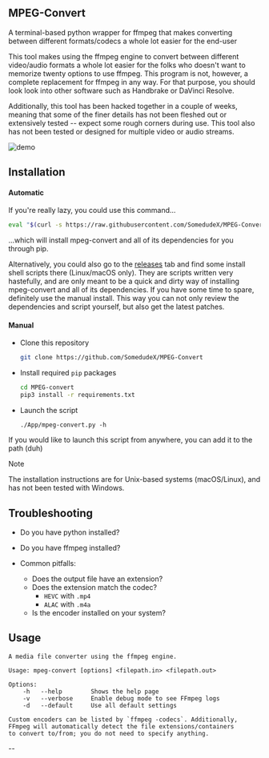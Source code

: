 ## MPEG-Convert
A terminal-based python wrapper for ffmpeg that makes converting between different formats/codecs a whole lot easier for the end-user

This tool makes using the ffmpeg engine to convert between different video/audio formats a whole lot easier for the folks who doesn't want to memorize twenty options to use ffmpeg. This program is not, however, a complete replacement for ffmpeg in any way. For that purpose, you should look look into other software such as Handbrake or DaVinci Resolve. 

Additionally, this tool has been hacked together in a couple of weeks, meaning that some of the finer details has not been fleshed out or extensively tested -- expect some rough corners during use. This tool also has not been tested or designed for multiple video or audio streams. 


![demo](https://github.com/SomedudeX/MPEG-Convert/assets/101906945/d69c68b0-4122-4ebc-a6fb-3de50448dcd0)


## Installation

#### Automatic

If you're really lazy, you could use this command...
```bash
eval "$(curl -s https://raw.githubusercontent.com/SomedudeX/MPEG-Convert/main/install.sh)"
```
...which will install mpeg-convert and all of its dependencies for you through pip.

Alternatively, you could also go to the [releases](https://github.com/SomedudeX/MPEG-Convert/releases) tab and find some install shell scripts there (Linux/macOS only). They are scripts written very hastefully, and are only meant to be a quick and dirty way of installing mpeg-convert and all of its dependencies. If you have some time to spare, definitely use the manual install. This way you can not only review the dependencies and script yourself, but also get the latest patches. 

#### Manual

* Clone this repository
  ```bash
  git clone https://github.com/SomedudeX/MPEG-Convert
  ```
* Install required `pip` packages
  ```bash
  cd MPEG-convert
  pip3 install -r requirements.txt
  ```
* Launch the script
  ```
  ./App/mpeg-convert.py -h
  ```

If you would like to launch this script from anywhere, you can add it to the path (duh)
> [!NOTE]
> The installation instructions are for Unix-based systems (macOS/Linux), and has not been tested with Windows.

## Troubleshooting

* Do you have python installed?
* Do you have ffmpeg installed?

* Common pitfalls:
  + Does the output file have an extension?
  + Does the extension match the codec?
    - `HEVC` with `.mp4`  
    - `ALAC` with `.m4a`
  + Is the encoder installed on your system?

## Usage
```
A media file converter using the ffmpeg engine. 

Usage: mpeg-convert [options] <filepath.in> <filepath.out>

Options:
	-h   --help        Shows the help page
	-v   --verbose     Enable debug mode to see FFmpeg logs
	-d   --default	   Use all default settings

Custom encoders can be listed by `ffmpeg -codecs`. Additionally,
FFmpeg will automatically detect the file extensions/containers
to convert to/from; you do not need to specify anything.
```

--
